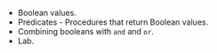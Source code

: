 * Boolean values.
* Predicates - Procedures that return Boolean values.
* Combining booleans with <code>and</code> and <code>or</code>.
* Lab.
